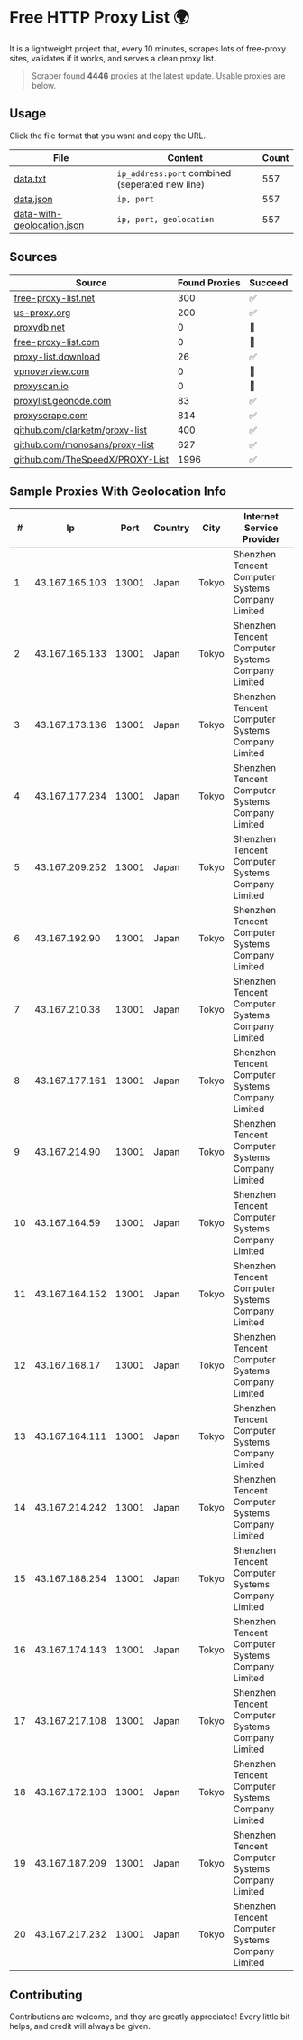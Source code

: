 
# Free HTTP Proxy List 🌍

It is a lightweight project that, every 10 minutes, scrapes lots of free-proxy sites, validates if it works, and serves a clean proxy list.


> Scraper found **4446** proxies at the latest update. Usable proxies are below.

## Usage

Click the file format that you want and copy the URL.


|File|Content|Count|
|----|-------|-----|
|[data.txt](https://raw.githubusercontent.com/themiralay/Proxy-List-World/master/data.txt)|`ip_address:port` combined (seperated new line)|557|
|[data.json](https://raw.githubusercontent.com/themiralay/Proxy-List-World/master/data.json)|`ip, port`|557|
|[data-with-geolocation.json](https://raw.githubusercontent.com/themiralay/Proxy-List-World/master/data-with-geolocation.json)|`ip, port, geolocation`|557|

## Sources

|Source|Found Proxies|Succeed|
|------|-------------|-------|
|[free-proxy-list.net](https://free-proxy-list.net)|300|✅|
|[us-proxy.org](https://www.us-proxy.org)|200|✅|
|[proxydb.net](http://proxydb.net)|0|🚫|
|[free-proxy-list.com](https://free-proxy-list.com/?page=&port=&type%5B%5D=http&type%5B%5D=https&up_time=0&search=Search)|0|🚫|
|[proxy-list.download](https://www.proxy-list.download/HTTP)|26|✅|
|[vpnoverview.com](https://vpnoverview.com/privacy/anonymous-browsing/free-proxy-servers)|0|🚫|
|[proxyscan.io](https://www.proxyscan.io)|0|🚫|
|[proxylist.geonode.com](https://proxylist.geonode.com/api/proxy-list?limit=300&page=1&sort_by=lastChecked&sort_type=desc&protocols=http,https)|83|✅|
|[proxyscrape.com](https://api.proxyscrape.com/v2/?request=displayproxies&protocol=http&timeout=10000&country=all&ssl=all&anonymity=all)|814|✅|
|[github.com/clarketm/proxy-list](https://raw.githubusercontent.com/clarketm/proxy-list/master/proxy-list-raw.txt)|400|✅|
|[github.com/monosans/proxy-list](https://raw.githubusercontent.com/monosans/proxy-list/main/proxies/http.txt)|627|✅|
|[github.com/TheSpeedX/PROXY-List](https://raw.githubusercontent.com/TheSpeedX/PROXY-List/master/http.txt)|1996|✅|


## Sample Proxies With Geolocation Info

|#|Ip|Port|Country|City|Internet Service Provider|
|-|--|----|-------|----|-------------------------|
|1|43.167.165.103|13001|Japan|Tokyo|Shenzhen Tencent Computer Systems Company Limited|
|2|43.167.165.133|13001|Japan|Tokyo|Shenzhen Tencent Computer Systems Company Limited|
|3|43.167.173.136|13001|Japan|Tokyo|Shenzhen Tencent Computer Systems Company Limited|
|4|43.167.177.234|13001|Japan|Tokyo|Shenzhen Tencent Computer Systems Company Limited|
|5|43.167.209.252|13001|Japan|Tokyo|Shenzhen Tencent Computer Systems Company Limited|
|6|43.167.192.90|13001|Japan|Tokyo|Shenzhen Tencent Computer Systems Company Limited|
|7|43.167.210.38|13001|Japan|Tokyo|Shenzhen Tencent Computer Systems Company Limited|
|8|43.167.177.161|13001|Japan|Tokyo|Shenzhen Tencent Computer Systems Company Limited|
|9|43.167.214.90|13001|Japan|Tokyo|Shenzhen Tencent Computer Systems Company Limited|
|10|43.167.164.59|13001|Japan|Tokyo|Shenzhen Tencent Computer Systems Company Limited|
|11|43.167.164.152|13001|Japan|Tokyo|Shenzhen Tencent Computer Systems Company Limited|
|12|43.167.168.17|13001|Japan|Tokyo|Shenzhen Tencent Computer Systems Company Limited|
|13|43.167.164.111|13001|Japan|Tokyo|Shenzhen Tencent Computer Systems Company Limited|
|14|43.167.214.242|13001|Japan|Tokyo|Shenzhen Tencent Computer Systems Company Limited|
|15|43.167.188.254|13001|Japan|Tokyo|Shenzhen Tencent Computer Systems Company Limited|
|16|43.167.174.143|13001|Japan|Tokyo|Shenzhen Tencent Computer Systems Company Limited|
|17|43.167.217.108|13001|Japan|Tokyo|Shenzhen Tencent Computer Systems Company Limited|
|18|43.167.172.103|13001|Japan|Tokyo|Shenzhen Tencent Computer Systems Company Limited|
|19|43.167.187.209|13001|Japan|Tokyo|Shenzhen Tencent Computer Systems Company Limited|
|20|43.167.217.232|13001|Japan|Tokyo|Shenzhen Tencent Computer Systems Company Limited|



## Contributing

Contributions are welcome, and they are greatly appreciated! Every
little bit helps, and credit will always be given.

